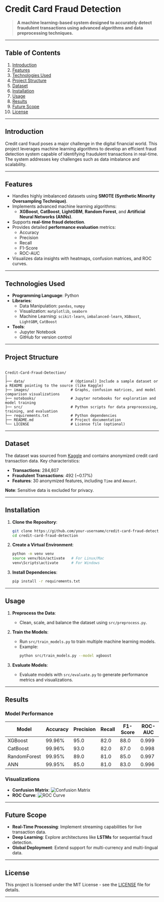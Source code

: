 
# **Credit Card Fraud Detection**

> **A machine learning-based system designed to accurately detect fraudulent transactions using advanced algorithms and data preprocessing techniques.**

---

## **Table of Contents**

1. [Introduction](#introduction)
2. [Features](#features)
3. [Technologies Used](#technologies-used)
4. [Project Structure](#project-structure)
5. [Dataset](#dataset)
6. [Installation](#installation)
7. [Usage](#usage)
8. [Results](#results)
9. [Future Scope](#future-scope)
10. [License](#license)

---

## **Introduction**

Credit card fraud poses a major challenge in the digital financial world. This project leverages machine learning algorithms to develop an efficient fraud detection system capable of identifying fraudulent transactions in real-time. The system addresses key challenges such as data imbalance and scalability.

---

## **Features**

- Handles highly imbalanced datasets using **SMOTE (Synthetic Minority Oversampling Technique)**.
- Implements advanced machine learning algorithms:
  - **XGBoost**, **CatBoost**, **LightGBM**, **Random Forest**, and **Artificial Neural Networks (ANNs)**.
- Supports **real-time fraud detection**.
- Provides detailed **performance evaluation** metrics:
  - Accuracy
  - Precision
  - Recall
  - F1-Score
  - ROC-AUC
- Visualizes data insights with heatmaps, confusion matrices, and ROC curves.

---

## **Technologies Used**

- **Programming Language**: Python
- **Libraries**:
  - Data Manipulation: `pandas`, `numpy`
  - Visualization: `matplotlib`, `seaborn`
  - Machine Learning: `scikit-learn`, `imbalanced-learn`, `XGBoost`, `LightGBM`, `CatBoost`
- **Tools**:
  - Jupyter Notebook
  - GitHub for version control

---

## **Project Structure**

```

Credit-Card-Fraud-Detection/
│
├── data/                     # (Optional) Include a sample dataset or a README pointing to the source (like Kaggle)
├── images/                   # Graphs, confusion matrices, and model comparison visualizations
├── notebooks/                # Jupyter notebooks for exploration and model training
├── src/                      # Python scripts for data preprocessing, training, and evaluation
├── requirements.txt          # Python dependencies
├── README.md                 # Project documentation
└── LICENSE                   # License file (optional)

```

---

## **Dataset**

The dataset was sourced from [Kaggle](https://www.kaggle.com) and contains anonymized credit card transaction data. Key characteristics:
- **Transactions**: 284,807
- **Fraudulent Transactions**: 492 (~0.17%)
- **Features**: 30 anonymized features, including `Time` and `Amount`.

**Note**: Sensitive data is excluded for privacy.

---

## **Installation**

1. **Clone the Repository**:
   ```bash
   git clone https://github.com/your-username/credit-card-fraud-detection.git
   cd credit-card-fraud-detection
   ```

2. **Create a Virtual Environment**:
   ```bash
   python -m venv venv
   source venv/bin/activate   # For Linux/Mac
   venv\Scripts\activate      # For Windows
   ```

3. **Install Dependencies**:
   ```bash
   pip install -r requirements.txt
   ```

---

## **Usage**

1. **Preprocess the Data**:
   - Clean, scale, and balance the dataset using `src/preprocess.py`.

2. **Train the Models**:
   - Run `src/train_models.py` to train multiple machine learning models.
   - Example:
     ```bash
     python src/train_models.py --model xgboost
     ```

3. **Evaluate Models**:
   - Evaluate models with `src/evaluate.py` to generate performance metrics and visualizations.
 

---

## **Results**

### **Model Performance**

| Model       | Accuracy | Precision | Recall | F1-Score | ROC-AUC |
|-------------|----------|-----------|--------|----------|---------|
| XGBoost     | 99.96%   | 95.0      | 82.0   | 88.0     | 0.999   |
| CatBoost    | 99.96%   | 93.0      | 82.0   | 87.0     | 0.998   |
| RandomForest| 99.95%   | 89.0      | 81.0   | 85.0     | 0.997   |
| ANN         | 99.95%   | 85.0      | 81.0   | 83.0     | 0.996   |

### **Visualizations**
- **Confusion Matrix**:
  ![Confusion Matrix](images/confusion_matrix.png)
- **ROC Curve**:
  ![ROC Curve](images/roc_curve.png)

---

## **Future Scope**

- **Real-Time Processing**: Implement streaming capabilities for live transaction data.
- **Deep Learning**: Explore architectures like **LSTMs** for sequential fraud detection.
- **Global Deployment**: Extend support for multi-currency and multi-lingual data.

---


## **License**

This project is licensed under the MIT License - see the [LICENSE](LICENSE) file for details.

---
